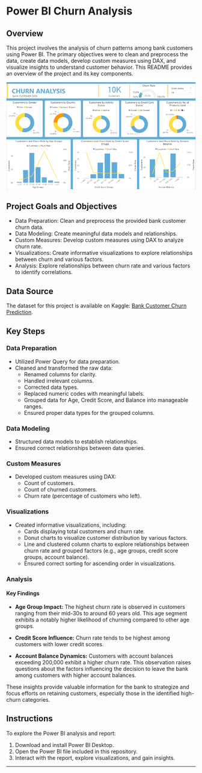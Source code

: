 # Power BI Churn Analysis

## Overview

This project involves the analysis of churn patterns among bank customers using Power BI. The primary objectives were to clean and preprocess the data, create data models, develop custom measures using DAX, and visualize insights to understand customer behavior. This README provides an overview of the project and its key components.

![Power BI Dashboard](https://github.com/ViviyanT/Power_BI_Churn_Analysis/blob/main/Dashboard.png)

## Project Goals and Objectives

- Data Preparation: Clean and preprocess the provided bank customer churn data.
- Data Modeling: Create meaningful data models and relationships.
- Custom Measures: Develop custom measures using DAX to analyze churn rate.
- Visualizations: Create informative visualizations to explore relationships between churn and various factors.
- Analysis: Explore relationships between churn rate and various factors to identify correlations.

## Data Source

The dataset for this project is available on Kaggle: [Bank Customer Churn Prediction](https://www.kaggle.com/datasets/shantanudhakadd/bank-customer-churn-prediction).

## Key Steps

### Data Preparation

- Utilized Power Query for data preparation.
- Cleaned and transformed the raw data:
  - Renamed columns for clarity.
  - Handled irrelevant columns.
  - Corrected data types.
  - Replaced numeric codes with meaningful labels.
  - Grouped data for Age, Credit Score, and Balance into manageable ranges.
  - Ensured proper data types for the grouped columns.

### Data Modeling

- Structured data models to establish relationships.
- Ensured correct relationships between data queries.

### Custom Measures

- Developed custom measures using DAX:
  - Count of customers.
  - Count of churned customers.
  - Churn rate (percentage of customers who left).

### Visualizations

- Created informative visualizations, including:
  - Cards displaying total customers and churn rate.
  - Donut charts to visualize customer distribution by various factors.
  - Line and clustered column charts to explore relationships between churn rate and grouped factors (e.g., age groups, credit score groups, account balance).
  - Ensured correct sorting for ascending order in visualizations.

### Analysis

#### Key Findings

- **Age Group Impact:** The highest churn rate is observed in customers ranging from their mid-30s to around 60 years old. This age segment exhibits a notably higher likelihood of churning compared to other age groups.

- **Credit Score Influence:** Churn rate tends to be highest among customers with lower credit scores.

- **Account Balance Dynamics:** Customers with account balances exceeding 200,000  exhibit a higher churn rate. This observation raises questions about the factors influencing the decision to leave the bank among customers with higher account balances.

These insights provide valuable information for the bank to strategize and focus efforts on retaining customers, especially those in the identified high-churn categories.

## Instructions

To explore the Power BI analysis and report:

1. Download and install Power BI Desktop.
2. Open the Power BI file included in this repository.
3. Interact with the report, explore visualizations, and gain insights.

---

